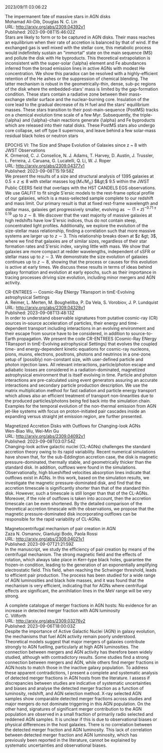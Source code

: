 2023/09/11 03:06:22  

The impermanent fate of massive stars in AGN disks  
Mohamad Ali-Dib, Douglas N. C. Lin  
URL: http://arxiv.org/abs/2309.04392v1  
Published: 2023-09-08T15:46:02Z  
  Stars are likely to form or to be captured in AGN disks. Their mass reaches an equilibrium when their rate of accretion is balanced by that of wind. If the exchanged gas is well mixed with the stellar core, this metabolic process would indefinitely sustain an "immortal" state on the main sequence (MS) and pollute the disk with He byproducts. This theoretical extrapolation is inconsistent with the super-solar {\alpha} element and Fe abundances inferred from the broad emission lines in active AGNs with modest He concentration. We show this paradox can be resolved with a highly-efficient retention of the He ashes or the suppression of chemical blending. The latter mechanism is robust in the geometrically-thin, dense, sub-pc regions of the disk where the embedded-stars' mass is limited by the gap-formation condition. These stars contain a radiative zone between their mass-exchange stellar surface and the nuclear-burning core. Insulation of the core lead to the gradual decrease of its H fuel and the stars' equilibrium masses. These stars transition to their post-main-sequence (PostMS) tracks on a chemical evolution time scale of a few Myr. Subsequently, the triple-{\alpha} and {\alpha}-chain reactions generate {\alpha} and Fe byproducts which are released into their natal disks. These PostMS stars also undergo core collapse, set off type II supernova, and leave behind a few solar-mass residual black holes or neutron stars   

EPOCHS VI: The Size and Shape Evolution of Galaxies since z ~ 8 with
  JWST Observations  
K. Ormerod, C. J. Conselice, N. J. Adams, T. Harvey, D. Austin, J. Trussler, L. Ferreira, J. Caruana, G. Lucatelli, Q. Li, W. J. Roper  
URL: http://arxiv.org/abs/2309.04377v1  
Published: 2023-09-08T15:19:58Z  
  We present the results of a size and structural analysis of 1395 galaxies at $0.5 \leq z \lesssim 8$ with stellar masses $\log \left(M_* / M_{\odot}\right)$ $&gt;$ 9.5 within the JWST Public CEERS field that overlaps with the HST CANDELS EGS observations. We use GALFIT to fit single S\'ersic models to the rest-frame optical profile of our galaxies, which is a mass-selected sample complete to our redshift and mass limit. Our primary result is that at fixed rest-frame wavelength and stellar mass, galaxies get progressively smaller, evolving as $\sim (1+z)^{-0.71\pm0.19}$ up to $z \sim 8$. We discover that the vast majority of massive galaxies at high redshifts have low S\'ersic indices, thus do not contain steep, concentrated light profiles. Additionally, we explore the evolution of the size-stellar mass relationship, finding a correlation such that more massive systems are larger up to $z \sim 3$. This relationship breaks down at $z &gt; 3$, where we find that galaxies are of similar sizes, regardless of their star formation rates and S\'ersic index, varying little with mass. We show that galaxies are more compact at redder wavelengths, independent of sSFR or stellar mass up to $z \sim 3$. We demonstrate the size evolution of galaxies continues up to $z \sim 8$, showing that the process or causes for this evolution is active at early times. We discuss these results in terms of ideas behind galaxy formation and evolution at early epochs, such as their importance in tracing processes driving size evolution, including minor mergers and AGN activity.   

CR-ENTREES -- Cosmic-Ray ENergy TRansport in timE-Evolving astrophysical
  Settings  
A. Reimer, L. Merten, M. Boughelilba, P. Da Vela, S. Vorobiov, J. P. Lundquist  
URL: http://arxiv.org/abs/2309.04328v1  
Published: 2023-09-08T13:48:13Z  
  In order to understand observable signatures from putative cosmic-ray (CR) sources in-source acceleration of particles, their energy and time-dependent transport including interactions in an evolving environment and their escape from source have to be considered, in addition to source-to-Earth propagation. We present the code CR-ENTREES (Cosmic-Ray ENergy TRansport in timE-Evolving astrophysical Settings) that evolves the coupled time- and energy-dependent kinetic equations for cosmic-ray nucleons, pions, muons, electrons, positrons, photons and neutrinos in a one-zone setup of (possibly) non-constant size, with user-defined particle and photon injection laws. All relevant interactions, particle/photon escape and adiabatic losses are considered in a radiation-dominated, magnetized astrophysical environment that is itself evolving in time. Particle and photon interactions are pre-calculated using event generators assuring an accurate interactions and secondary particle production description. We use the matrix multiplication method for fast radiation and particle energy transport which allows also an efficient treatment of transport non-linearities due to the produced particles/photons being fed back into the simulation chain. Examples for the temporal evolution of the non-thermal emission from AGN jet-like systems with focus on proton-initiated pair cascades inside an expanding versus straight jet emission region, are further presented.   

Magnetized Accretion Disks with Outflows for Changing-look AGNs  
Wen-Biao Wu, Wei-Min Gu  
URL: http://arxiv.org/abs/2309.04092v1  
Published: 2023-09-08T03:07:54Z  
  Changing-look active galactic nuclei (CL-AGNs) challenges the standard accretion theory owing to its rapid variability. Recent numerical simulations have shown that, for the sub-Eddington accretion case, the disk is magnetic pressure-dominated, thermally stable, and geometrically thicker than the standard disk. In addition, outflows were found in the simulations. Observationally, high blueshifted velocities absorption lines indicate that outflows exist in AGNs. In this work, based on the simulation results, we investigate the magnetic pressure-dominated disk, and find that the accretion timescale is significantly shorter than that of the standard thin disk. However, such a timescale is still longer than that of the CL-AGNs. Moreover, if the role of outflows is taken into account, then the accretion timescale can be even shortened. By the detailed comparison of the theoretical accretion timescale with the observations, we propose that the magnetic pressure-dominated disk incorporating outflows can be responsible for the rapid variability of CL-AGNs.   

Magnetocentrifugal mechanism of pair creation in AGN  
Zaza N. Osmanov, Gianluigi Bodo, Paola Rossi  
URL: http://arxiv.org/abs/2309.04021v1  
Published: 2023-09-07T21:21:59Z  
  In the manuscript, we study the efficiency of pair creation by means of the centrifugal mechanism. The strong magnetic field and the effects of rotation, which always take place in Kerr-type black holes, guarantee the frozen-in condition, leading to the generation of an exponentially amplifying electrostatic field. This field, when reaching the Schwinger threshold, leads to efficient pair production. The process has been studied for a wide range of AGN luminosities and black hole masses, and it was found that the mechanism is very efficient, indicating that for AGNs where centrifugal effects are significant, the annihilation lines in the MeV range will be very strong.   

A complete catalogue of merger fractions in AGN hosts: No evidence for
  an increase in detected merger fraction with AGN luminosity  
C. Villforth  
URL: http://arxiv.org/abs/2309.03276v2  
Published: 2023-09-06T18:00:03Z  
  Despite the importance of Active Galactic Nuclei (AGN) in galaxy evolution, the mechanisms that fuel AGN activity remain poorly understood. Theoretical models suggest that major mergers of galaxies contribute strongly to AGN fuelling, particularly at high AGN luminosities. The connection between mergers and AGN activity has therefore been widely studied, although with contradictory results. Some studies find a strong connection between mergers and AGN, while others find merger fractions in AGN hosts to match those in the inactive galaxy population. To address these apparent contradictions, I present a complete and systematic analysis of detected merger fractions in AGN hosts from the literature. I assess if discrepancies between studies are indicative of systematic uncertainties and biases and analyse the detected merger fraction as a function of luminosity, redshift, and AGN selection method. X-ray selected AGN samples show comparable detected merger fractions across studies and major mergers do not dominate triggering in this AGN population. On the other hand, signatures of significant merger contribution to the AGN population are observed in a small fraction of primarily radio selected and reddened AGN samples. It is unclear if this is due to observational biases or physical differences in the host galaxies. There is no correlation between the detected merger fraction and AGN luminosity. This lack of correlation between detected merger fraction and AGN luminosity, which has previously been reported in the literature, cannot be explained by systematic uncertainties and observational biases.   

